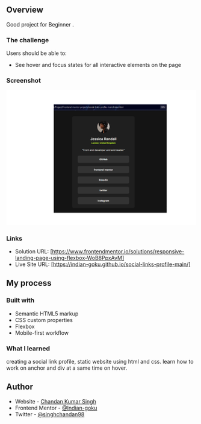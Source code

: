 
## Overview
Good project for Beginner .
### The challenge

Users should be able to:

- See hover and focus states for all interactive elements on the page

### Screenshot

![](./screenshort.png)


### Links

- Solution URL: [https://www.frontendmentor.io/solutions/responsive-landing-page-using-flexbox-WoB8PpxAvM]
- Live Site URL: [https://indian-goku.github.io/social-links-profile-main/]

## My process

### Built with

- Semantic HTML5 markup
- CSS custom properties
- Flexbox
- Mobile-first workflow


### What I learned

creating a social link profile, static website using html and css. learn how to work on anchor and div at a same time on hover.  



## Author

- Website - [Chandan Kumar Singh](https://www.your-site.com)
- Frontend Mentor - [@Indian-goku](https://www.frontendmentor.io/profile/Indian-goku)
- Twitter - [@singhchandan98](https://twitter.com/singhchandan98)

